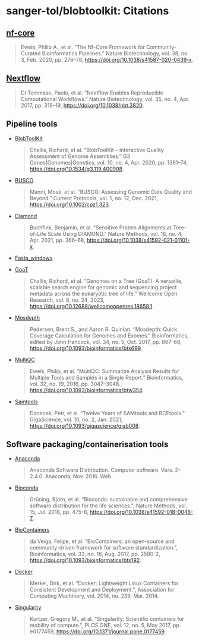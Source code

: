 # sanger-tol/blobtoolkit: Citations

## [nf-core](https://nf-co.re)

> Ewels, Philip A., et al. “The Nf-Core Framework for Community-Curated Bioinformatics Pipelines.” Nature Biotechnology, vol. 38, no. 3, Feb. 2020, pp. 276–78, https://doi.org/10.1038/s41587-020-0439-x.

## [Nextflow](https://www.nextflow.io)

> Di Tommaso, Paolo, et al. “Nextflow Enables Reproducible Computational Workflows.” Nature Biotechnology, vol. 35, no. 4, Apr. 2017, pp. 316–19, https://doi.org/10.1038/nbt.3820.

## Pipeline tools

- [BlobToolKit](https://github.com/blobtoolkit/blobtoolkit)

  > Challis, Richard, et al. “BlobToolKit – Interactive Quality Assessment of Genome Assemblies.” G3 Genes|Genomes|Genetics, vol. 10, no. 4, Apr. 2020, pp. 1361–74, https://doi.org/10.1534/g3.119.400908.

- [BUSCO](https://gitlab.com/ezlab/busco)

  > Manni, Mosè, et al. “BUSCO: Assessing Genomic Data Quality and Beyond.” Current Protocols, vol. 1, no. 12, Dec. 2021, https://doi.org/10.1002/cpz1.323.

- [Diamond](https://github.com/bbuchfink/diamond)

  > Buchfink, Benjamin, et al. “Sensitive Protein Alignments at Tree-of-Life Scale Using DIAMOND.” Nature Methods, vol. 18, no. 4, Apr. 2021, pp. 366–68, https://doi.org/10.1038/s41592-021-01101-x.

- [Fasta_windows](https://github.com/tolkit/fasta_windows)

- [GoaT](https://goat.genomehubs.org)

  > Challis, Richard, et al. “Genomes on a Tree (GoaT): A versatile, scalable search engine for genomic and sequencing project metadata across the eukaryotic tree of life.” Wellcome Open Research, vol. 8, no. 24, 2023, https://doi.org/10.12688/wellcomeopenres.18658.1.

- [Mosdepth](https://github.com/brentp/mosdepth)

  > Pedersen, Brent S., and Aaron R. Quinlan. “Mosdepth: Quick Coverage Calculation for Genomes and Exomes.” Bioinformatics, edited by John Hancock, vol. 34, no. 5, Oct. 2017, pp. 867–68, https://doi.org/10.1093/bioinformatics/btx699.

- [MultiQC](https://multiqc.info)

  > Ewels, Philip, et al. “MultiQC: Summarize Analysis Results for Multiple Tools and Samples in a Single Report.” Bioinformatics, vol. 32, no. 19, 2016, pp. 3047–3048., https://doi.org/10.1093/bioinformatics/btw354.

- [Samtools](https://www.htslib.org)

  > Danecek, Petr, et al. “Twelve Years of SAMtools and BCFtools.” GigaScience, vol. 10, no. 2, Jan. 2021, https://doi.org/10.1093/gigascience/giab008.

## Software packaging/containerisation tools

- [Anaconda](https://anaconda.com)

  > Anaconda Software Distribution. Computer software. Vers. 2-2.4.0. Anaconda, Nov. 2016. Web.

- [Bioconda](https://bioconda.github.io)

  > Grüning, Björn, et al. “Bioconda: sustainable and comprehensive software distribution for the life sciences.", Nature Methods, vol. 15, Jul. 2018, pp. 475-6, https://doi.org/10.1038/s41592-018-0046-7.

- [BioContainers](https://biocontainers.pro)

  > da Veiga, Felipe, et al. “BioContainers: an open-source and community-driven framework for software standardization.", Bioinformatics, vol. 33, no. 16, Aug. 2017, pp. 2580-2, https://doi.org/10.1093/bioinformatics/btx192.

- [Docker](https://www.docker.com)

  > Merkel, Dirk, et al. “Docker: Lightweight Linux Containers for Consistent Development and Deployment.", Association for Computing Machinery, vol. 2014, no. 239, Mar. 2014.

- [Singularity](https://docs.sylabs.io/guides/latest/user-guide/)

  > Kurtzer, Gregory M., et al. “Singularity: Scientific containers for mobility of compute.", PLOS ONE, vol. 12, no. 5, May 2017, pp. e0177459, https://doi.org/10.1371/journal.pone.0177459.
